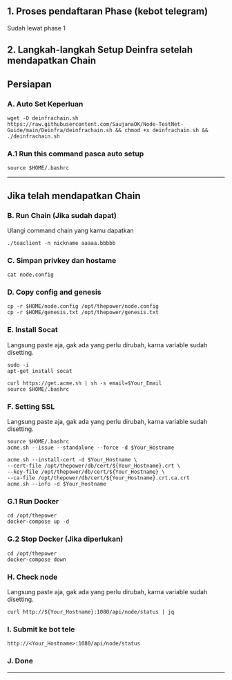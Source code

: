 ## 1. Proses pendaftaran Phase (kebot telegram)
Sudah lewat phase 1
## 2. Langkah-langkah Setup Deinfra setelah mendapatkan Chain

## Persiapan
### A. Auto Set Keperluan
```
wget -O deinfrachain.sh https://raw.githubusercontent.com/SaujanaOK/Node-TestNet-Guide/main/Deinfra/deinfrachain.sh && chmod +x deinfrachain.sh && ./deinfrachain.sh
```
### A.1 Run this command pasca auto setup
```
source $HOME/.bashrc
```
______________________________

## Jika telah mendapatkan Chain
### B. Run Chain (Jika sudah dapat)
Ulangi command chain yang kamu dapatkan
```
./teaclient -n nickname aaaaa.bbbbb
```

### C. Simpan privkey dan hostame
```
cat node.config
```
### D. Copy config and genesis
```
cp -r $HOME/node.config /opt/thepower/node.config
cp -r $HOME/genesis.txt /opt/thepower/genesis.txt
```
### E. Install Socat
Langsung paste aja, gak ada yang perlu dirubah, karna variable sudah disetting.
```
sudo -i
apt-get install socat
```
```
curl https://get.acme.sh | sh -s email=$Your_Email
source $HOME/.bashrc
```
### F. Setting SSL
Langsung paste aja, gak ada yang perlu dirubah, karna variable sudah disetting.
```
source $HOME/.bashrc
acme.sh --issue --standalone --force -d $Your_Hostname
```
```
acme.sh --install-cert -d $Your_Hostname \
--cert-file /opt/thepower/db/cert/${Your_Hostname}.crt \
--key-file /opt/thepower/db/cert/${Your_Hostname} \
--ca-file /opt/thepower/db/cert/${Your_Hostname}.crt.ca.crt
acme.sh --info -d $Your_Hostname
```

### G.1 Run Docker
```
cd /opt/thepower
docker-compose up -d
```

### G.2 Stop Docker (Jika diperlukan)
```
cd /opt/thepower
docker-compose down
```

### H. Check node
Langsung paste aja, gak ada yang perlu dirubah, karna variable sudah disetting.
```
curl http://${Your_Hostname}:1080/api/node/status | jq
```

### I. Submit ke bot tele

```
http://<Your_Hostname>:1080/api/node/status
```
### J. Done

______________________________
